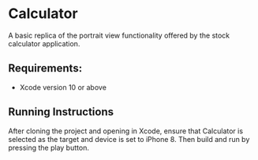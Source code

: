 # Calculator
A basic replica of the portrait view functionality offered by the stock calculator application.

## Requirements:
* Xcode version 10 or above

## Running Instructions
After cloning the project and opening in Xcode, ensure that Calculator is selected as the target and device is set to iPhone 8. Then build and run by pressing the play button.
